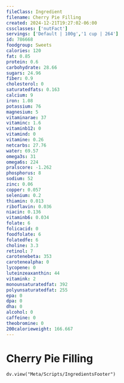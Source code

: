 ```yaml
---
fileClass: Ingredient
filename: Cherry Pie Filling
created: 2024-12-21T19:27:02-06:00
cssclasses: ['nutFact']
servings: ['Default | 100g','1 cup | 264']
id: 786668
foodgroup: Sweets
calories: 120
fat: 0.85
protein: 0.6
carbohydrate: 28.66
sugars: 24.96
fiber: 0.9
cholesterol: 0
saturatedfats: 0.163
calcium: 9
iron: 1.08
potassium: 76
magnesium: 5
vitaminarae: 37
vitaminc: 1.6
vitaminb12: 0
vitamind: 0
vitamine: 0.26
netcarbs: 27.76
water: 69.57
omega3s: 31
omega6s: 224
pralscore: -1.262
phosphorus: 8
sodium: 52
zinc: 0.06
copper: 0.057
selenium: 0.2
thiamin: 0.013
riboflavin: 0.036
niacin: 0.136
vitaminb6: 0.034
folate: 6
folicacid: 0
foodfolate: 6
folatedfe: 6
choline: 3.3
retinol: 7
carotenebeta: 353
carotenealpha: 0
lycopene: 0
luteinzeaxanthin: 44
vitamink: 2
monounsaturatedfat: 392
polyunsaturatedfat: 255
epa: 0
dpa: 0
dha: 0
alcohol: 0
caffeine: 0
theobromine: 0
200calorieweight: 166.667
---
```


# Cherry Pie Filling

```dataviewjs
dv.view("Meta/Scripts/IngredientsFooter")
```